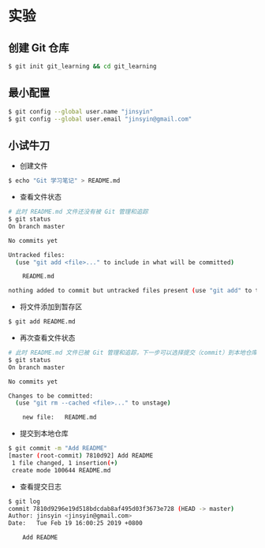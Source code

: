 # 实验

## 创建 Git 仓库

```bash
$ git init git_learning && cd git_learning
```

## 最小配置

```bash
$ git config --global user.name "jinsyin"
$ git config --global user.email "jinsyin@gmail.com"
```

## 小试牛刀

* 创建文件

```bash
$ echo "Git 学习笔记" > README.md
```

* 查看文件状态

```bash
# 此时 README.md 文件还没有被 Git 管理和追踪
$ git status
On branch master

No commits yet

Untracked files:
  (use "git add <file>..." to include in what will be committed)

    README.md

nothing added to commit but untracked files present (use "git add" to track)
```

* 将文件添加到暂存区

```bash
$ git add README.md
```

* 再次查看文件状态

```bash
# 此时 README.md 文件已被 Git 管理和追踪，下一步可以选择提交（commit）到本地仓库或者从暂存区撤销（unstage）到工作区
$ git status
On branch master

No commits yet

Changes to be committed:
  (use "git rm --cached <file>..." to unstage)

    new file:   README.md
```

* 提交到本地仓库

```bash
$ git commit -m "Add README"
[master (root-commit) 7810d92] Add README
 1 file changed, 1 insertion(+)
 create mode 100644 README.md
```

* 查看提交日志

```bash
$ git log
commit 7810d9296e19d518bdcdab8af495d03f3673e728 (HEAD -> master)
Author: jinsyin <jinsyin@gmail.com>
Date:   Tue Feb 19 16:00:25 2019 +0800

    Add README
```